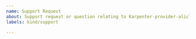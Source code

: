 ```yaml
---
name: Support Request
about: Support request or question relating to Karpenter-provider-alicloud
labels: kind/support

---
```

